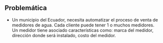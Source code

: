 ## Problemática

* Un municipio del Ecuador, necesita automatizar el proceso de venta de medidores de agua. Cada cliente puede tener 1 o muchos medidores. Un medidor tiene asociado características como: marca del medidor, dirección donde será instalado, costo del medidor.
